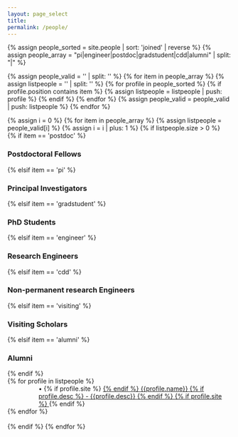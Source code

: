 ```yaml
---
layout: page_select
title:
permalink: /people/
---
```


{% assign people_sorted = site.people | sort: 'joined' | reverse %}
{% assign people_array = "pi|engineer|postdoc|gradstudent|cdd|alumni" | split: "|" %}


{% assign people_valid = '' | split: '' %}
{% for item in people_array %}
    {% assign listpeople = '' | split: '' %}
    {% for profile in people_sorted %}
        {% if profile.position contains item %}
            {% assign listpeople = listpeople | push: profile %}
        {% endif %}
    {% endfor %}
    {% assign people_valid = people_valid | push: listpeople %}
{% endfor %}


<div>
{% assign i = 0 %}
{% for item in people_array %}
    {% assign listpeople = people_valid[i] %}
    {% assign i = i | plus: 1 %}
    {% if listpeople.size > 0 %}
        <div class="pos_header">
        {% if item == 'postdoc' %}
            <h3>Postdoctoral Fellows</h3>
        {% elsif item == 'pi' %}
            <h3>Principal Investigators</h3>
        {% elsif item == 'gradstudent' %}
            <h3>PhD Students</h3>
        {% elsif item == 'engineer' %}
            <h3>Research Engineers</h3>
        {% elsif item == 'cdd' %}
            <h3>Non-permanent research Engineers</h3>
        {% elsif item == 'visiting' %}
            <h3>Visiting Scholars</h3>
        {% elsif item == 'alumni' %}
            <h3>Alumni</h3>
        {% endif %}
        </div>
        <div class="content list people">
          {% for profile in listpeople %}
            <div class="list-item-people {{profile.cat|replace: ' ', '-'}} {{profile.subcat|replace: ' ', '-'}}">
              <p style="text-align: left; padding-left: 5em; margin: 0;">
                  &#x2022;
                  {% if profile.site %}
                    <a class="name" href="{{profile.site}}" target="_blank">
                  {% endif %}
                  {{profile.name}}
                  {% if profile.desc %}
                  - {{profile.desc}}
                  {% endif %}
                  {% if profile.site %}
                    </a>
                  {% endif %}
              </p>
            </div>
          {% endfor %}
        </div>
        <br />
    {% endif %}
{% endfor %}
</div>
